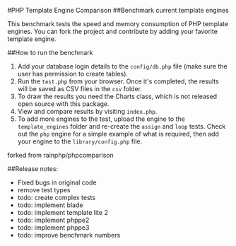#PHP Template Engine Comparison
##Benchmark current template engines

This benchmark tests the speed and memory consumption of PHP template engines. You can fork the project and contribute by adding your favorite template engine.

##How to run the benchmark

1. Add your database login details to the `config/db.php` file (make sure the user has permission to create tables).
2. Run the `test.php` from your browser. Once it's completed, the results will be saved as CSV files in the `csv` folder.
3. To draw the results you need the Charts class, which is not released open source with this package.
4. View and compare results by visiting `index.php`.
5. To add more engines to the test, upload the engine to the `template_engines` folder and re-create the `assign` and `loop` tests.
    Check out the `php` engine for a simple example of what is required, then add your engine to the `library/config.php` file.


forked from rainphp/phpcomparison

##Release notes:
- Fixed bugs in original code
- remove test types
- todo: create complex tests
- todo: implement blade
- todo: implement template lite 2
- todo: implement phppe2
- todo: implement phppe3
- todo: improve benchmark numbers


